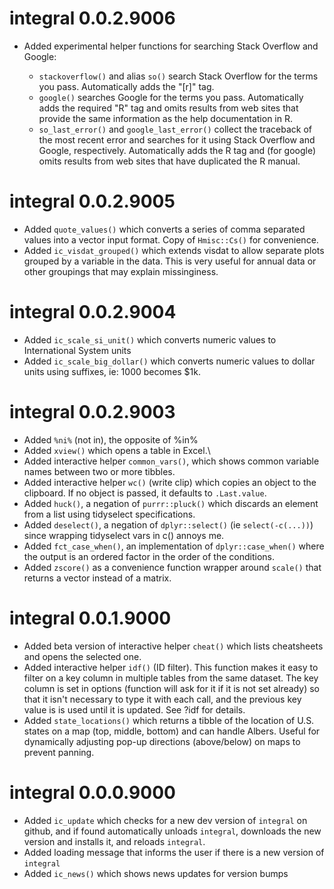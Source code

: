 # integral 0.0.2.9006

-   Added experimental helper functions for searching Stack Overflow and Google:

    -   `stackoverflow()` and alias `so()` search Stack Overflow for the terms you pass. Automatically adds the "\[r\]" tag.
    -   `google()` searches Google for the terms you pass. Automatically adds the required "R" tag and omits results from web sites that provide the same information as the help documentation in R.
    -   `so_last_error()` and `google_last_error()` collect the traceback of the most recent error and searches for it using Stack Overflow and Google, respectively. Automatically adds the R tag and (for google) omits results from web sites that have duplicated the R manual.

# integral 0.0.2.9005

-   Added `quote_values()` which converts a series of comma separated values into a vector input format. Copy of `Hmisc::Cs()` for convenience.
-   Added `ic_visdat_grouped()` which extends visdat to allow separate plots grouped by a variable in the data. This is very useful for annual data or other groupings that may explain missinginess.

# integral 0.0.2.9004

-   Added `ic_scale_si_unit()` which converts numeric values to International System units
-   Added `ic_scale_big_dollar()` which converts numeric values to dollar units using suffixes, ie: 1000 becomes \$1k.

# integral 0.0.2.9003

-   Added `%ni%` (not in), the opposite of %in%
-   Added `xview()` which opens a table in Excel.\
-   Added interactive helper `common_vars()`, which shows common variable names between two or more tibbles.
-   Added interactive helper `wc()` (write clip) which copies an object to the clipboard. If no object is passed, it defaults to `.Last.value`.
-   Added `huck()`, a negation of `purrr::pluck()` which discards an element from a list using tidyselect specifications.
-   Added `deselect()`, a negation of `dplyr::select()` (ie `select(-c(...))`) since wrapping tidyselect vars in c() annoys me.
-   Added `fct_case_when()`, an implementation of `dplyr::case_when()` where the output is an ordered factor in the order of the conditions.
-   Added `zscore()` as a convenience function wrapper around `scale()` that returns a vector instead of a matrix.

# integral 0.0.1.9000

-   Added beta version of interactive helper `cheat()` which lists cheatsheets and opens the selected one.
-   Added interactive helper `idf()` (ID filter). This function makes it easy to filter on a key column in multiple tables from the same dataset. The key column is set in options (function will ask for it if it is not set already) so that it isn't necessary to type it with each call, and the previous key value is is used until it is updated. See ?idf for details.
-   Added `state_locations()` which returns a tibble of the location of U.S. states on a map (top, middle, bottom) and can handle Albers. Useful for dynamically adjusting pop-up directions (above/below) on maps to prevent panning.

# integral 0.0.0.9000

-   Added `ic_update` which checks for a new dev version of `integral` on github, and if found automatically unloads `integral`, downloads the new version and installs it, and reloads `integral`.
-   Added loading message that informs the user if there is a new version of `integral`
-   Added `ic_news()` which shows news updates for version bumps
